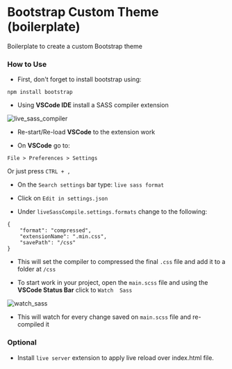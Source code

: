 # Bootstrap Custom Theme (boilerplate)
Boilerplate to create a custom Bootstrap theme

### How to Use
- First, don't forget to install bootstrap using:

```npm install bootstrap```



- Using **VSCode IDE** install a SASS compiler extension

![live_sass_compiler](https://user-images.githubusercontent.com/5839269/161335736-60373a21-b252-4b31-9a5e-d4b5c181d34f.png)

- Re-start/Re-load **VSCode** to the extension work

- On **VSCode** go to:

```File > Preferences > Settings```

Or just press ```CTRL + , ```

- On the ```Search settings``` bar type: ```live sass format```

- Click on ```Edit in settings.json```

- Under ```liveSassCompile.settings.formats``` change to the following: 
```
{
    "format": "compressed",
    "extensionName": ".min.css",
    "savePath": "/css"
}
```

- This will set the compiler to compressed the final ```.css``` file and add it to a folder at ```/css```

- To start work in your project, open the ```main.scss``` file and using the **VSCode Status Bar** click to ```Watch  Sass```

![watch_sass](https://user-images.githubusercontent.com/5839269/161337107-eb12dbb2-42b4-40ce-a4f2-b292ee3e67f3.png)

- This will watch for every change saved on ```main.scss``` file and re-compiled it

### Optional

- Install ```live server``` extension to apply live reload over index.html file.
